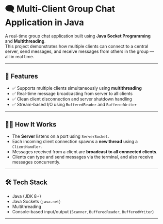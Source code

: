 # 🗨️ Multi-Client Group Chat Application in Java

A real-time group chat application built using **Java Socket Programming** and **Multithreading**.  
This project demonstrates how multiple clients can connect to a central server, send messages, and receive messages from others in the group — all in real time.

---

## 🚀 Features

- ✅ Supports multiple clients simultaneously using **multithreading**
- ✅ Real-time message broadcasting from server to all clients
- ✅ Clean client disconnection and server shutdown handling
- ✅ Stream-based I/O using `BufferedReader` and `BufferedWriter`

---

## 🧑‍💻 How It Works

- The **Server** listens on a port using `ServerSocket`.
- Each incoming client connection spawns a **new thread** using a `ClientHandler`.
- Messages received from a client are **broadcast to all connected clients**.
- Clients can type and send messages via the terminal, and also receive messages concurrently.

---

## 🛠️ Tech Stack

- Java (JDK 8+)
- Java Sockets (`java.net`)
- Multithreading
- Console-based input/output (`Scanner`, `BufferedReader`, `BufferedWriter`)

---
